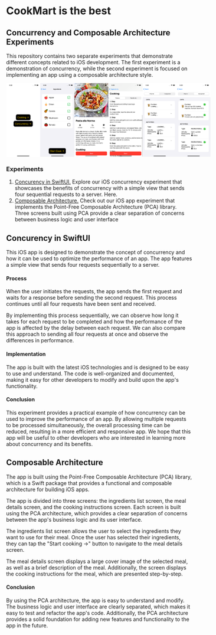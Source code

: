 # CookMart is the best

## Concurrency and Composable Architecture Experiments

This repository contains two separate experiments that demonstrate different concepts related to iOS development. The first experiment is a demonstration of concurrency, while the second experiment is focused on implementing an app using a composable architecture style.

<div style="display: flex; flex-direction: row;">
    <img src="Sources\image1.png" width="200" height="200">
    <img src="Sources\image2.png" width="200" height="200">
    <img src="Sources/image3.png" width="200" height="200">
    <img src="Sources/image4.png" width="200" height="200">
    <img src="Sources/image5.png" width="200" height="200">
    <img src="Sources/image6.png" width="200" height="200">
</div>

###  Experiments
1. [Concurency in SwiftUI.](#concurency) 
Explore our iOS concurrency experiment that showcases the benefits of concurrency with a simple view that sends four sequential requests to a server. Here.
2. [Composable Architecture.](#composable_architecture)
 Check out our iOS app experiment that implements the Point-Free Composable Architecture (PCA) library. Three screens built using PCA provide a clear separation of concerns between business logic and user interface

<a id="concurency"></a>
## Concurency in SwiftUI
This iOS app is designed to demonstrate the concept of concurrency and how it can be used to optimize the performance of an app. The app features a simple view that sends four requests sequentially to a server.
#### Process
When the user initiates the requests, the app sends the first request and waits for a response before sending the second request. This process continues until all four requests have been sent and received.

By implementing this process sequentially, we can observe how long it takes for each request to be completed and how the performance of the app is affected by the delay between each request. We can also compare this approach to sending all four requests at once and observe the differences in performance.
#### Implementation
The app is built with the latest iOS technologies and is designed to be easy to use and understand. The code is well-organized and documented, making it easy for other developers to modify and build upon the app's functionality.
#### Conclusion
This experiment provides a practical example of how concurrency can be used to improve the performance of an app. By allowing multiple requests to be processed simultaneously, the overall processing time can be reduced, resulting in a more efficient and responsive app. We hope that this app will be useful to other developers who are interested in learning more about concurrency and its benefits.

<a id="composable_architecture"></a>
## Composable Architecture
The app is built using the Point-Free Composable Architecture (PCA) library, which is a Swift package that provides a functional and composable architecture for building iOS apps.

The app is divided into three screens: the ingredients list screen, the meal details screen, and the cooking instructions screen. Each screen is built using the PCA architecture, which provides a clear separation of concerns between the app's business logic and its user interface.

The ingredients list screen allows the user to select the ingredients they want to use for their meal. Once the user has selected their ingredients, they can tap the "Start cooking ->" button to navigate to the meal details screen.

The meal details screen displays a large cover image of the selected meal, as well as a brief description of the meal. Additionally, the screen displays the cooking instructions for the meal, which are presented step-by-step.

#### Conclusion
By using the PCA architecture, the app is easy to understand and modify. The business logic and user interface are clearly separated, which makes it easy to test and refactor the app's code. Additionally, the PCA architecture provides a solid foundation for adding new features and functionality to the app in the future.
